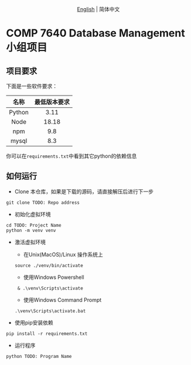 
<div align="center">
    <p> <a href="./README.md">English</a> | 简体中文</p>
</div>




# COMP 7640 Database Management 小组项目


## 项目要求

下面是一些软件要求：

|名称|最低版本要求|
|:----:|:----:|
|Python|3.11|
|Node|18.18|
|npm|9.8|
|mysql|8.3|


你可以在`requirements.txt`中看到其它python的依赖信息

## 如何运行


+ Clone 本仓库，如果是下载的源码，请直接解压后进行下一步
```{shell}
git clone TODO: Repo address
```

+ 初始化虚拟环境
```{shell}
cd TODO: Project Name
python -m venv venv
```

+ 激活虚拟环境
  - 在Unix(MacOS)/Linux 操作系统上
  ```
  source ./venv/bin/activate
  ```
  - 使用Windows Powershell
  ```
   & .\venv\Scripts\activate
  ```
  - 使用Windows Command Prompt
  ```
  .\venv\Scripts\activate.bat
  ```

+ 使用pip安装依赖
```Shell
pip install -r requirements.txt
```


+ 运行程序

```shell
python TODO: Program Name
```